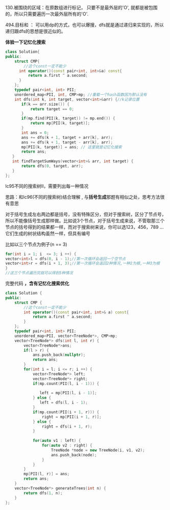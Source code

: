 130.被围绕的区域：在原数组进行标记， 只要不是最外层的'O', 就都是被包围的，所以只需要遍历一次最外层所有的'O'.

494.目标和 ： 可以用dp的方式，也可以爆搜，dfs就是通过递归来实现的，所以递归跟dfs的思想是很近似的。

**体验一下记忆化搜索**

~~~c++
class Solution{
public:
    struct CMP{
        //这个const一定不能少
      int operator()(const pair<int, int>&a) const{
          return a.first ^ a.second;
      }  
    };
    typedef pair<int, int> PII;
	unordered_map<PII, int, CMP>mp; //重载一个hash函数因为默认没有
	int dfs(int k, int target, vector<int>&arr) {//k记录位置
       if(k == arr.size()) {
           return target == 0;
       }
       if(mp.find(PII(k, target)) != mp.end()) {
           return mp[PII(k, target)];
       }
       int ans = 0;
       ans += dfs(k + 1, target + arr[k], arr);
       ans += dfs(k + 1, target - arr[k], arr);
       mp[PII(k, target)] = ans; // 这里就是记忆化搜索
       return ans;
   } 
   int findTargetSumWays(vector<int>& arr, int target) {
       return dfs(0, target, arr);
   }
};
~~~



lc95不同的搜索树II，需要列出每一种情况

思路：和lc96(不同的搜索树)结合理解 , 与**括号生成**那题有相似之处，思考方法很有意思    

对于括号生成左右两边都是括号，没有特殊区分，但对于搜索树，区分了节点号，所以不能像括号生成那样做。比如说3个节点，对于括号生成来说，不管取那三个节点的括号得到的结果都一样，而对于搜索树来说，你可以选123，456，789 ... 它们生成的树状结构虽然一样，但具有编号

比如以三个节点为例子(n == 3)

```c++
for(int i = 1; i  <= 3; i ++) {
vector<int>l = dfs(0, i - 1);//第一次循环会返回一个空节点 
vector<int>r = dfs(i + 1, 3);//第一次循环会返回2种情况,一种2为根,一种3为根
}
//这三个节点遍历完就可以得到5种情况
```

完整代码 **，含有记忆化搜索优化**

```c++
class Solution {
public:
    struct CMP {
        //这个const一定不能少
        int operator()(const pair<int, int>& a) const{
            return a.first ^ a.second;
        }
    };
    typedef pair<int, int> PII;
    unordered_map<PII, vector<TreeNode*>, CMP>mp;
    vector<TreeNode*> dfs(int l, int r) {
        vector<TreeNode*>ans;
        if(l > r) {
            ans.push_back(nullptr);
            return ans;
        }
        for(int i = l; i <= r; i ++) {
            vector<TreeNode*> left;
            vector<TreeNode*> right;
            if(mp.count(PII(l, i - 1))) {
                
               left = mp[PII(l, i - 1)];
            } else {
               left = dfs(l, i - 1);
            }
            if(mp.count(PII(i + 1, r))) {
                right = mp[PII(i + 1, r)];
            } else {
                right = dfs(i + 1, r);
            }
        
            for(auto v1 : left) {
                for(auto v2 : right) {
                    TreeNode *node = new TreeNode(i, v1, v2);
                    ans.push_back(node);
                }
            }
        }
        mp[PII(l, r)] = ans;
        return ans;
    }
    vector<TreeNode*> generateTrees(int n) {
        return dfs(1, n);
    }
};
```

